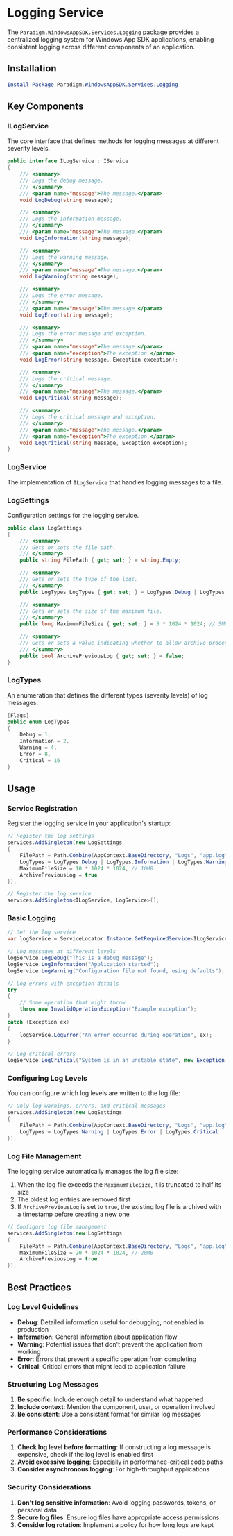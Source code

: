 # Logging Service

The `Paradigm.WindowsAppSDK.Services.Logging` package provides a centralized logging system for Windows App SDK applications, enabling consistent logging across different components of an application.

## Installation

```powershell
Install-Package Paradigm.WindowsAppSDK.Services.Logging
```

## Key Components

### ILogService

The core interface that defines methods for logging messages at different severity levels.

```csharp
public interface ILogService : IService
{
    /// <summary>
    /// Logs the debug message.
    /// </summary>
    /// <param name="message">The message.</param>
    void LogDebug(string message);

    /// <summary>
    /// Logs the information message.
    /// </summary>
    /// <param name="message">The message.</param>
    void LogInformation(string message);

    /// <summary>
    /// Logs the warning message.
    /// </summary>
    /// <param name="message">The message.</param>
    void LogWarning(string message);

    /// <summary>
    /// Logs the error message.
    /// </summary>
    /// <param name="message">The message.</param>
    void LogError(string message);

    /// <summary>
    /// Logs the error message and exception.
    /// </summary>
    /// <param name="message">The message.</param>
    /// <param name="exception">The exception.</param>
    void LogError(string message, Exception exception);

    /// <summary>
    /// Logs the critical message.
    /// </summary>
    /// <param name="message">The message.</param>
    void LogCritical(string message);

    /// <summary>
    /// Logs the critical message and exception.
    /// </summary>
    /// <param name="message">The message.</param>
    /// <param name="exception">The exception.</param>
    void LogCritical(string message, Exception exception);
}
```

### LogService

The implementation of `ILogService` that handles logging messages to a file.

### LogSettings

Configuration settings for the logging service.

```csharp
public class LogSettings
{
    /// <summary>
    /// Gets or sets the file path.
    /// </summary>
    public string FilePath { get; set; } = string.Empty;

    /// <summary>
    /// Gets or sets the type of the logs.
    /// </summary>
    public LogTypes LogTypes { get; set; } = LogTypes.Debug | LogTypes.Information | LogTypes.Warning | LogTypes.Error | LogTypes.Critical;

    /// <summary>
    /// Gets or sets the size of the maximum file.
    /// </summary>
    public long MaximumFileSize { get; set; } = 5 * 1024 * 1024; // 5MB

    /// <summary>
    /// Gets or sets a value indicating whether to allow archive process when log file is restarted.
    /// </summary>
    public bool ArchivePreviousLog { get; set; } = false;
}
```

### LogTypes

An enumeration that defines the different types (severity levels) of log messages.

```csharp
[Flags]
public enum LogTypes
{
    Debug = 1,
    Information = 2,
    Warning = 4,
    Error = 8,
    Critical = 16
}
```

## Usage

### Service Registration

Register the logging service in your application's startup:

```csharp
// Register the log settings
services.AddSingleton(new LogSettings
{
    FilePath = Path.Combine(AppContext.BaseDirectory, "Logs", "app.log"),
    LogTypes = LogTypes.Debug | LogTypes.Information | LogTypes.Warning | LogTypes.Error | LogTypes.Critical,
    MaximumFileSize = 10 * 1024 * 1024, // 10MB
    ArchivePreviousLog = true
});

// Register the log service
services.AddSingleton<ILogService, LogService>();
```

### Basic Logging

```csharp
// Get the log service
var logService = ServiceLocator.Instance.GetRequiredService<ILogService>();

// Log messages at different levels
logService.LogDebug("This is a debug message");
logService.LogInformation("Application started");
logService.LogWarning("Configuration file not found, using defaults");

// Log errors with exception details
try
{
    // Some operation that might throw
    throw new InvalidOperationException("Example exception");
}
catch (Exception ex)
{
    logService.LogError("An error occurred during operation", ex);
}

// Log critical errors
logService.LogCritical("System is in an unstable state", new Exception("Critical failure"));
```

### Configuring Log Levels

You can configure which log levels are written to the log file:

```csharp
// Only log warnings, errors, and critical messages
services.AddSingleton(new LogSettings
{
    FilePath = Path.Combine(AppContext.BaseDirectory, "Logs", "app.log"),
    LogTypes = LogTypes.Warning | LogTypes.Error | LogTypes.Critical
});
```

### Log File Management

The logging service automatically manages the log file size:

1. When the log file exceeds the `MaximumFileSize`, it is truncated to half its size
2. The oldest log entries are removed first
3. If `ArchivePreviousLog` is set to `true`, the existing log file is archived with a timestamp before creating a new one

```csharp
// Configure log file management
services.AddSingleton(new LogSettings
{
    FilePath = Path.Combine(AppContext.BaseDirectory, "Logs", "app.log"),
    MaximumFileSize = 20 * 1024 * 1024, // 20MB
    ArchivePreviousLog = true
});
```

## Best Practices

### Log Level Guidelines

- **Debug**: Detailed information useful for debugging, not enabled in production
- **Information**: General information about application flow
- **Warning**: Potential issues that don't prevent the application from working
- **Error**: Errors that prevent a specific operation from completing
- **Critical**: Critical errors that might lead to application failure

### Structuring Log Messages

1. **Be specific**: Include enough detail to understand what happened
2. **Include context**: Mention the component, user, or operation involved
3. **Be consistent**: Use a consistent format for similar log messages

### Performance Considerations

1. **Check log level before formatting**: If constructing a log message is expensive, check if the log level is enabled first
2. **Avoid excessive logging**: Especially in performance-critical code paths
3. **Consider asynchronous logging**: For high-throughput applications

### Security Considerations

1. **Don't log sensitive information**: Avoid logging passwords, tokens, or personal data
2. **Secure log files**: Ensure log files have appropriate access permissions
3. **Consider log rotation**: Implement a policy for how long logs are kept 